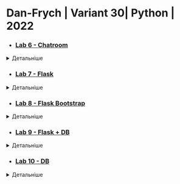 # Dan-Frych | Variant 30| Python | 2022


* ### [Lab 6 - Chatroom](Resources/Lab6.png)
<details><summary>Детальніше</summary>
<p>

    Створити чат-застосунок з фільтрацією певних слів, зазначених в текстовому файлі на стороні серверу. Сервер повинен підтримувати одночасно 10 з’єднань


### Результат:

![Lab 6](Resources/Lab6.png)

</p>
</details>

* ### [Lab 7 - Flask](Resources/Lab7.png)
<details><summary>Детальніше</summary>
<p>

   Створити застосунок з використанням мікрофреймворку Flask, який буде містити два роути:
    1.	Кореневий роут ('/') в якому буде виводитися час на момент запиту
    2.	Роут ('/<cityname>') в якому буде виводитися часовий пояс міста.



### Результат:

![Lab 7(1)](Resources/Lab7(1).png)

![Lab 7(2)](Resources/Lab7(2).png)
</p>
</details>

* ### [Lab 8 - Flask Bootstrap](Resources/Lab8.png)
<details><summary>Детальніше</summary>
<p>

    Створіть веб-застосунок з використанням Flask та Flask-Bootstrap, який буде мати декілька сторінок та одну веб-форму. Головна сторінка повинна містити посилання на інші сторінки та веб-форму застосунку, а також виводити ваше прізвище, ім'я та номер групи. Вміст інших сторінок та веб-форми має бути в залежності від варіанту. Варіанти розподілені за списком вашої групи.

    app.route('/Currency') - сторінка має містити таблицю з курсом валют на теперішній день. API для курсу валют - https://bank.gov.ua/NBUStatService/v1/statdirectory/exchange?json
    @app.route('/Currency/<Date>') - сторінка має містити таблицю з курсом валют на певний день. API для курсу валют - https://bank.gov.ua/NBUStatService/v1/statdirectory/exchange?json
    @app.route('/Registraion') - веб-форма реєстрації користувачів. Має містити поля "First Name", "Second Name", "Age", "Country", "City" та кнопки "Save", "Cancel". Натискання кнопки "Save" зберігає дані користувача на диск в текстовий файл, ім'я якого має складатися з прізвища та імені.


### Результат:

![Lab 8](Resources/Lab8(1).png)
![Lab 8](Resources/Lab8(2).png)
![Lab 8](Resources/Lab8(3).png)
![Lab 8](Resources/Lab8(4).png)
![Lab 8](Resources/Lab8(5).png)

</p>
</details>

* ### [Lab 9 - Flask + DB](Resources/Lab9.png)
<details><summary>Детальніше</summary>
<p>
    
### Завдання:
    

    1. Створіть порожню mysql базу даних (локально або на віддаленому сервері)
    2. Використовуючи phpmyadmin, створіть декілька таблиць, які мають обов'язково містити поля, які наведені по варіантам.
    3. Експортуйте базу даних в .SQL файл та завантажте його сюди, як результат виконання вашого завдання.

    2. База даних сервісу моніторингу серверів

    Обов’язковими є поля, які відповідають за:

    Ім’я серверу
    Час сповіщення
    Тип сповіщення
    Email-адреса для відправлення сповіщень
    Група серверів
    Тип групи серверів
    Місцеположення серверу


### Результат:

![Lab 9](Resources/Lab9.png)

</p>
</details>



* ### [Lab 10 - DB](Resources/Lab5.png)

<details><summary>Детальніше</summary>
<p>
    
### Завдання:
    1. Базуючись на попередній роботі - створіть класи зі структурою, аналогічною вашій базі даних
    2. Наповніть даними вашу базу, використовуючи методи інструментарію SQLAlchemy
    3. Варіанти завдань залишаються такими ж як і в попередній роботі.
    4. Для отримання оцінки за дану роботу вам достатньо надіслати в якості відповіді на це завдання файл models.py або аналогічний, який буде містити модель даних вашого застосунку.

Обов’язковими є поля, які відповідають за:

* Ім’я серверу
* Час сповіщення
* Тип сповіщення
* Email-адреса для відправлення сповіщень
* Група серверів
* Тип групи серверів
* Місцеположення серверу


### Результат:

![Lab 10](Resources/Lab10.png)

</p>
</details>


